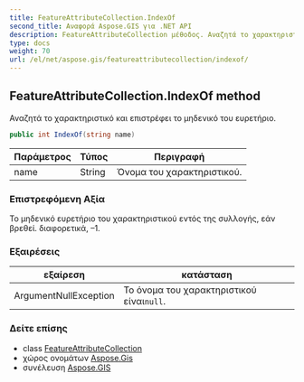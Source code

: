 ```yaml
---
title: FeatureAttributeCollection.IndexOf
second_title: Αναφορά Aspose.GIS για .NET API
description: FeatureAttributeCollection μέθοδος. Αναζητά το χαρακτηριστικό και επιστρέφει το μηδενικό του ευρετήριο.
type: docs
weight: 70
url: /el/net/aspose.gis/featureattributecollection/indexof/
---
```

## FeatureAttributeCollection.IndexOf method

Αναζητά το χαρακτηριστικό και επιστρέφει το μηδενικό του ευρετήριο.

```csharp
public int IndexOf(string name)
```

| Παράμετρος | Τύπος | Περιγραφή |
| --- | --- | --- |
| name | String | Όνομα του χαρακτηριστικού. |

### Επιστρεφόμενη Αξία

Το μηδενικό ευρετήριο του χαρακτηριστικού εντός της συλλογής, εάν βρεθεί. διαφορετικά, –1.

### Εξαιρέσεις

| εξαίρεση | κατάσταση |
| --- | --- |
| ArgumentNullException | Το όνομα του χαρακτηριστικού είναι`null`. |

### Δείτε επίσης

* class [FeatureAttributeCollection](../)
* χώρος ονομάτων [Aspose.Gis](../../featureattributecollection/)
* συνέλευση [Aspose.GIS](../../../)


